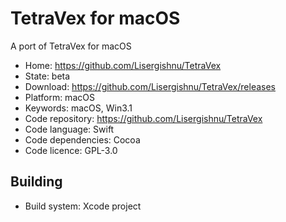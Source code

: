 # TetraVex for macOS

A port of TetraVex for macOS

- Home: https://github.com/Lisergishnu/TetraVex
- State: beta
- Download: https://github.com/Lisergishnu/TetraVex/releases
- Platform: macOS
- Keywords: macOS, Win3.1
- Code repository: https://github.com/Lisergishnu/TetraVex
- Code language: Swift
- Code dependencies: Cocoa
- Code licence: GPL-3.0

## Building

- Build system: Xcode project

